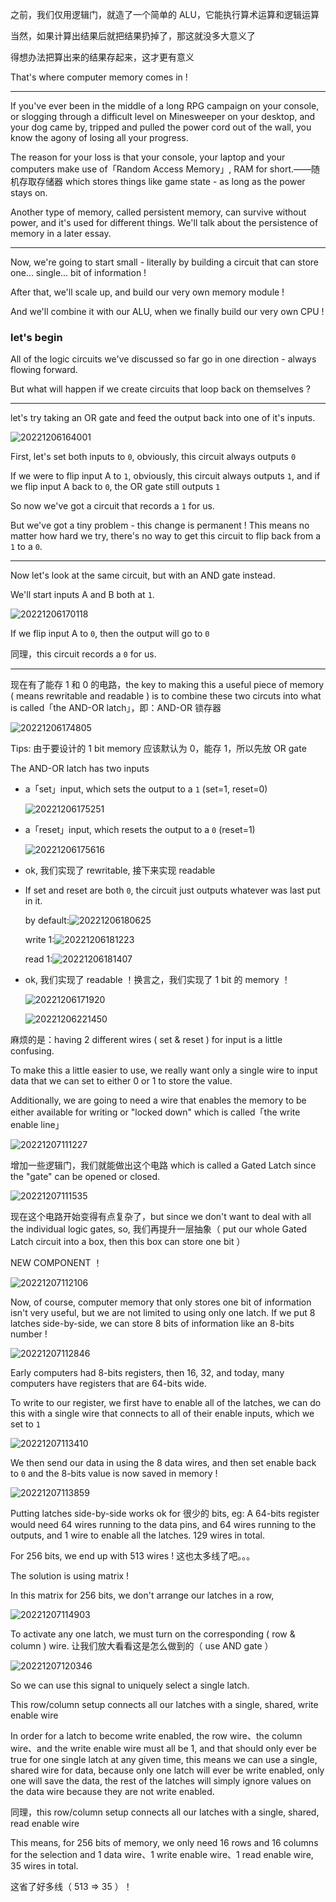 
之前，我们仅用逻辑门，就造了一个简单的 ALU，它能执行算术运算和逻辑运算

当然，如果计算出结果后就把结果扔掉了，那这就没多大意义了

得想办法把算出来的结果存起来，这才更有意义

That's where computer memory comes in !

---

If you've ever been in the middle of a long RPG campaign on your console, or slogging through a difficult level on Minesweeper on your desktop, and your dog came by, tripped and pulled the power cord out of the wall, you know the agony of losing all your progress.

The reason for your loss is that your console, your laptop and your computers make use of「Random Access Memory」, RAM for short.——随机存取存储器 which stores things like game state - as long as the power stays on.

Another type of memory, called persistent memory, can survive without power, and it's used for different things. We'll talk about the persistence of memory in a later essay.

---

Now, we're going to start small - literally by building a circuit that can store one... single... bit of information !

After that, we'll scale up, and build our very own memory module !

And we'll combine it with our ALU, when we finally build our very own CPU !

### let's begin

All of the logic circuits we've discussed so far go in one direction - always flowing forward.

But what will happen if we create circuits that loop back on themselves ?

---

let's try taking an OR gate and feed the output back into one of it's inputs.

![20221206164001](https://aliyun-oss-lpj.oss-cn-qingdao.aliyuncs.com/images/by-clipboard/20221206164001.png)

First, let's set both inputs to `0`, obviously, this circuit always outputs `0`

If we were to flip input A to `1`, obviously, this circuit always outputs `1`, and if we flip input A back to `0`, the OR gate still outputs `1`

So now we've got a circuit that records a `1` for us.

But we've got a tiny problem - this change is permanent ! This means no matter how hard we try, there's no way to get this circuit to flip back from a `1` to a `0`.

---

Now let's look at the same circuit, but with an AND gate instead.

We'll start inputs A and B both at `1`.

![20221206170118](https://aliyun-oss-lpj.oss-cn-qingdao.aliyuncs.com/images/by-clipboard/20221206170118.png)

If we flip input A to `0`, then the output will go to `0`

同理，this circuit records a `0` for us.

---

现在有了能存 1 和 0 的电路，the key to making this a useful piece of memory ( means rewritable and readable ) is to combine these two circuts into what is called「the AND-OR latch」，即：AND-OR 锁存器

![20221206174805](https://aliyun-oss-lpj.oss-cn-qingdao.aliyuncs.com/images/by-clipboard/20221206174805.png)

Tips: 由于要设计的 1 bit memory 应该默认为 0，能存 1，所以先放 OR gate

The AND-OR latch has two inputs

- a「set」input, which sets the output to a `1` (set=1, reset=0)

    ![20221206175251](https://aliyun-oss-lpj.oss-cn-qingdao.aliyuncs.com/images/by-clipboard/20221206175251.png)

- a「reset」input, which resets the output to a `0` (reset=1)

    ![20221206175616](https://aliyun-oss-lpj.oss-cn-qingdao.aliyuncs.com/images/by-clipboard/20221206175616.png)

- ok, 我们实现了 rewritable, 接下来实现 readable

- If set and reset are both `0`, the circuit just outputs whatever was last put in it.

    by default:![20221206180625](https://aliyun-oss-lpj.oss-cn-qingdao.aliyuncs.com/images/by-clipboard/20221206180625.png)

    write 1:![20221206181223](https://aliyun-oss-lpj.oss-cn-qingdao.aliyuncs.com/images/by-clipboard/20221206181223.png)

    read 1:![20221206181407](https://aliyun-oss-lpj.oss-cn-qingdao.aliyuncs.com/images/by-clipboard/20221206181407.png)

- ok, 我们实现了 readable ！换言之，我们实现了 1 bit 的 memory ！

    ![20221206171920](https://aliyun-oss-lpj.oss-cn-qingdao.aliyuncs.com/images/by-clipboard/20221206171920.png)

    ![20221206221450](https://aliyun-oss-lpj.oss-cn-qingdao.aliyuncs.com/images/by-clipboard/20221206221450.png)

麻烦的是：having 2 different wires ( set & reset ) for input is a little confusing.

To make this a little easier to use, we really want only a single wire to input data that we can set to either 0 or 1 to store the value.

Additionally, we are going to need a wire that enables the memory to be either available for writing or "locked down" which is called「the write enable line」

![20221207111227](https://aliyun-oss-lpj.oss-cn-qingdao.aliyuncs.com/images/by-clipboard/20221207111227.png)

增加一些逻辑门，我们就能做出这个电路 which is called a Gated Latch since the "gate" can be opened or closed.

![20221207111535](https://aliyun-oss-lpj.oss-cn-qingdao.aliyuncs.com/images/by-clipboard/20221207111535.png)

现在这个电路开始变得有点复杂了，but since we don't want to deal with all the individual logic gates, so, 我们再提升一层抽象（ put our whole Gated Latch circuit into a box, then this box can store one bit ）

NEW COMPONENT ！

![20221207112106](https://aliyun-oss-lpj.oss-cn-qingdao.aliyuncs.com/images/by-clipboard/20221207112106.png)

Now, of course, computer memory that only stores one bit of information isn't very useful, but we are not limited to using only one latch. If we put 8 latches side-by-side, we can store 8 bits of information like an 8-bits number !

![20221207112846](https://aliyun-oss-lpj.oss-cn-qingdao.aliyuncs.com/images/by-clipboard/20221207112846.png)

Early computers had 8-bits registers, then 16, 32, and today, many computers have registers that are 64-bits wide.

To write to our register, we first have to enable all of the latches, we can do this with a single wire that connects to all of their enable inputs, which we set to `1`

![20221207113410](https://aliyun-oss-lpj.oss-cn-qingdao.aliyuncs.com/images/by-clipboard/20221207113410.png)

We then send our data in using the 8 data wires, and then set enable back to `0` and the 8-bits value is now saved in memory !

![20221207113859](https://aliyun-oss-lpj.oss-cn-qingdao.aliyuncs.com/images/by-clipboard/20221207113859.png)

Putting latches side-by-side works ok for 很少的 bits, eg: A 64-bits register would need 64 wires running to the data pins, and 64 wires running to the outputs, and 1 wire to enable all the latches. 129 wires in total.

For 256 bits, we end up with 513 wires ! 这也太多线了吧。。。

The solution is using matrix !

In this matrix for 256 bits, we don't arrange our latches in a row,

![20221207114903](https://aliyun-oss-lpj.oss-cn-qingdao.aliyuncs.com/images/by-clipboard/20221207114903.png)

To activate any one latch, we must turn on the corresponding ( row & column ) wire. 让我们放大看看这是怎么做到的（ use AND gate ）

![20221207120346](https://aliyun-oss-lpj.oss-cn-qingdao.aliyuncs.com/images/by-clipboard/20221207120346.png)

So we can use this signal to uniquely select a single latch.

This row/column setup connects all our latches with a single, shared, write enable wire

In order for a latch to become write enabled, the row wire、the column wire、and the write enable wire must all be 1, and that should only ever be true for one single latch at any given time, this means we can use a single, shared wire for data, because only one latch will ever be write enabled, only one will save the data, the rest of the latches will simply ignore values on the data wire because they are not write enabled.

同理，this row/column setup connects all our latches with a single, shared, read enable wire

This means, for 256 bits of memory, we only need 16 rows and 16 columns for the selection and 1 data wire、1 write enable wire、1 read enable wire, 35 wires in total.

这省了好多线（ 513 => 35 ）！



